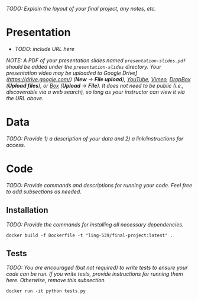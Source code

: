_TODO: Explain the layout of your final project, any notes, etc._ 

# Presentation

- _TODO: include URL here_

_NOTE: A PDF of your presentation slides named `presentation-slides.pdf` should be added under the `presentation-slides` directory.  Your presentation video may be uploaded to Google Drive](https://drive.google.com/) (**New** &rarr; **File upload**), [YouTube](https://studio.youtube.com/), [Vimeo](https://vimeo.com/upload), [DropBox](https://www.dropbox.com) (**Upload files**), or [Box](https://arizona.account.box.com) (**Upload** &rarr; **File**).  It does not need to be public (i.e., discoverable via a web search), so long as your instructor can view it via the URL above._

# Data

_TODO: Provide 1) a description of your data and 2) a link/instructions for access._

# Code

_TODO: Provide commands and descriptions for running your code. Feel free to add subsections as needed._

## Installation

_TODO: Provide the commands for installing all necessary dependencies._

``` 
docker build -f Dockerfile -t "ling-539/final-project:latest" .
```

## Tests

_TODO: You are encouraged (but not required) to write tests to ensure your code can be run.  If you write tests, provide instructions for running them here.  Otherwise, remove this subsection._

```
docker run -it python tests.py
```
